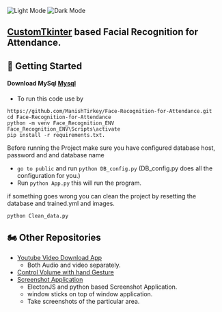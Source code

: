 ![Light Mode](https://github.com/ManishTirkey/Face-Recognition-for-Attendance-/blob/main/public/Project%20ScreenShots/Screenshot%20(67).png)
![Dark Mode](https://github.com/ManishTirkey/Face-Recognition-for-Attendance-/blob/main/public/Project%20ScreenShots/Screenshot%20(66).png) 


## [CustomTkinter](https://customtkinter.tomschimansky.com/documentation/) based Facial Recognition for Attendance.
## :seedling: Getting Started

#### Download MySql [Mysql](https://dev.mysql.com/downloads/installer/)

+ To run this code use by 
```
https://github.com/ManishTirkey/Face-Recognition-for-Attendance.git
cd Face-Recognition-for-Attendance
python -m venv Face_Recognition_ENV
Face_Recognition_ENV\Scripts\activate
pip install -r requirements.txt.
```
Before running the Project make sure you have configured database host, password and and database name

+ `go to public` and run `python DB_config.py` (DB_config.py does all the configuration for you.)
+ Run `python App.py` this will run the program.

if something goes wrong you can clean the project by resetting the database and trained.yml and images.
```
python Clean_data.py
```

## :motorcycle: Other Repositories
- [Youtube Video Download App](https://github.com/ManishTirkey/Download_youtube_Videos)
  - Both Audio and video separately.
- [Control Volume with hand Gesture](https://github.com/ManishTirkey/Volume_control_opencv)
- [Screenshot Application](https://github.com/ManishTirkey/ScreenShot)
  - ElectonJS and python based Screenshot Application.
  - window sticks on top of window application.
  - Take screenshots of the particular area.
